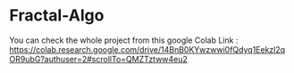 # Fractal-Algo

You can check the whole project from this google Colab Link : https://colab.research.google.com/drive/14BnB0KYwzwwi0fQdyq1Eekzl2qOR9ubG?authuser=2#scrollTo=QMZTztww4eu2

